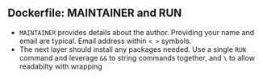 
## Dockerfile: MAINTAINER and RUN
* `MAINTAINER` provides details about the author.  Providing your name and email are typical.  Email address within `< >` symbols.
* The next layer should install any packages needed.  Use a single `RUN` command and leverage `&&` to string commands together, and `\` to allow readabilty with wrapping

